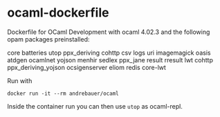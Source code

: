 # ocaml-dockerfile

Dockerfile for OCaml Development with ocaml 4.02.3 and the following opam packages preinstalled:

core batteries utop ppx_deriving cohttp csv logs uri imagemagick oasis atdgen ocamlnet yojson menhir sedlex ppx_jane result rresult lwt cohttp ppx_deriving_yojson ocsigenserver eliom redis core-lwt

Run with

	docker run -it --rm andrebauer/ocaml

Inside the container run you can then use `utop` as ocaml-repl.
